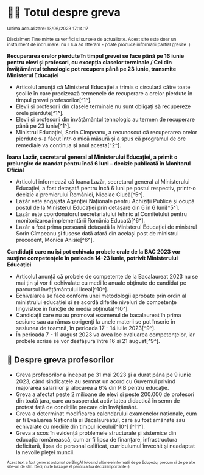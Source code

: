 # 👩‍🏫 Totul despre greva
<sub>Ultima actualizare: 13/06/2023 17:14:17</sub>

<sub>Disclaimer: Tine minte sa verifici si sursele de actualitate. Acest site este doar un instrument de indrumare: nu il lua ad litteram - poate produce informatii partial gresite :)</sub>

**Recuperarea orelor pierdute în timpul grevei se face până pe 16 iunie pentru elevi și profesori, cu excepția claselor terminale / Cei din învățământul tehnologic pot recupera până pe 23 iunie, transmite Ministerul Educației**
- Articolul anunță că Ministerul Educației a trimis o circulară către toate școlile în care precizează termenele de recuperare a orelor pierdute în timpul grevei profesorilor[^1^].
- Elevii și profesorii din clasele terminale nu sunt obligați să recupereze orele pierdute[^1^].
- Elevii și profesorii din învățământul tehnologic au termen de recuperare până pe 23 iunie[^1^].
- Ministrul Educației, Sorin Cîmpeanu, a recunoscut că recuperarea orelor pierdute s-a făcut într-o mică măsură și a spus că programul de ore remediale va continua și anul acesta[^2^].

**Ioana Lazăr, secretarul general al Ministerului Educației, a primit o prelungire de mandat pentru încă 6 luni – decizie publicată în Monitorul Oficial**
- Articolul informează că Ioana Lazăr, secretarul general al Ministerului Educației, a fost detașată pentru încă 6 luni pe postul respectiv, printr-o decizie a premierului României, Nicolae Ciucă[^5^].
- Lazăr este angajata Agenției Naționale pentru Achiziții Publice și ocupă postul de la Ministerul Educației prin detașare din 6 în 6 luni[^5^].
- Lazăr este coordonatorul secretariatului tehnic al Comitetului pentru monitorizarea implementării România Educată[^6^].
- Lazăr a fost prima persoană detașată la Ministerul Educației de ministrul Sorin Cîmpeanu și fusese dată afară din același post de ministrul precedent, Monica Anisie[^6^].

**Candidații care nu își pot echivala probele orale de la BAC 2023 vor susține competențele în perioada 14-23 iunie, potrivit Ministerului Educației**
- Articolul anunță că probele de competențe de la Bacalaureat 2023 nu se mai țin și vor fi echivalate cu mediile anuale obținute de candidat pe parcursul învățământului liceal[^10^].
- Echivalarea se face conform unei metodologii aprobate prin ordin al ministrului educației și se acordă diferite niveluri de competențe lingvistice în funcție de media obținută[^10^].
- Candidații care nu au promovat examenul de bacalaureat în prima sesiune sau au rămas corigenți la unele materii se pot înscrie în sesiunea de toamnă, în perioada 17 - 14 iulie 2023[^9^].
- În perioada 7 - 11 august 2023 va avea loc evaluarea competențelor, iar probele scrise se vor desfășura între 16 și 21 august[^9^].

## 🏫 Despre greva profesorilor
- Greva profesorilor a început pe 31 mai 2023 și a durat până pe 9 iunie 2023, când sindicatele au semnat un acord cu Guvernul privind majorarea salariilor și alocarea a 6% din PIB pentru educație.
- Greva a afectat peste 2 milioane de elevi și peste 200.000 de profesori din toată țara, care au suspendat activitatea didactică în semn de protest față de condițiile precare din învățământ.
- Greva a determinat modificarea calendarului examenelor naționale, cum ar fi Evaluarea Națională și Bacalaureatul, care au fost amânate sau echivalate cu mediile din timpul liceului[^10^] [^11^].
- Greva a scos în evidență problemele structurale și sistemice din educația românească, cum ar fi lipsa de finanțare, infrastructura deficitară, lipsa de personal calificat, curriculumul învechit și neadaptat la nevoile pieței muncii.


<sub><sub>Acest text a fost generat automat de BingAI folosind ultimele informatii de pe Edupedu, precum si de pe alte site-uri de stiri. Deci, nu te baza pe el pentru a lua decizii importante :)</sub></sub>